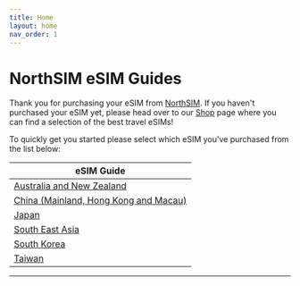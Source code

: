 ```yaml
---
title: Home
layout: home
nav_order: 1
---
```


# NorthSIM eSIM Guides

Thank you for purchasing your eSIM from [NorthSIM]. If you haven't purchased your eSIM yet, please head over to our [Shop] page where you can find a selection of the best travel eSIMs!

To quickly get you started please select which eSIM you've purchased from the list below:

| eSIM Guide                                                                                      |
|-------------------------------------------------------------------------------------------------|
| [Australia and New Zealand](https://faq.northsim.com/docs/Australia%20and%20New%20Zealand.html) |
| [China (Mainland, Hong Kong and Macau)](https://faq.northsim.com/docs/China.html)               |
| [Japan](https://faq.northsim.com/docs/Japan.html)                                               |
| [South East Asia](https://faq.northsim.com/docs/South%20East%20Asia.html)                       |
| [South Korea](https://faq.northsim.com/docs/South%20Korea.html)                                 |
| [Taiwan](https://faq.northsim.com/docs/Taiwan.html)                                             |

----

[NorthSIM]: https://northsim.com
[Shop]: https://northsim.com/shop


